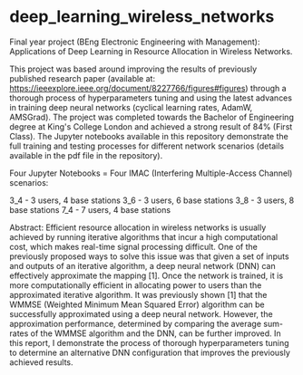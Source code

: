 # deep_learning_wireless_networks
Final year project (BEng Electronic Engineering with Management): Applications of Deep Learning in Resource Allocation in Wireless Networks.

This project was based around improving the results of previously published research paper (available at: https://ieeexplore.ieee.org/document/8227766/figures#figures) through
a thorough process of hyperparameters tuning and using the latest advances in training deep neural networks (cyclical learning rates, AdamW, AMSGrad).
The project was completed towards the Bachelor of Engineering degree at King's College London and achieved a strong result of 84% (First Class). The Jupyter notebooks
available in this repository demonstrate the full training and testing processes for different network scenarios (details available in the pdf file in the repository). 

Four Jupyter Notebooks = Four IMAC (Interfering Multiple-Access Channel) scenarios:

3_4 - 3 users, 4 base stations
3_6 - 3 users, 6 base stations
3_8 - 3 users, 8 base stations
7_4 - 7 users, 4 base stations

Abstract: Efficient resource allocation in wireless networks is usually achieved by running iterative
algorithms that incur a high computational cost, which makes real-time signal processing
difficult. One of the previously proposed ways to solve this issue was that given a set of inputs
and outputs of an iterative algorithm, a deep neural network (DNN) can effectively approximate
the mapping [1]. Once the network is trained, it is more computationally efficient in allocating
power to users than the approximated iterative algorithm. It was previously shown [1] that the
WMMSE (Weighted Minimum Mean Squared Error) algorithm can be successfully approximated
using a deep neural network. However, the approximation performance, determined by
comparing the average sum-rates of the WMMSE algorithm and the DNN, can be further
improved. In this report, I demonstrate the process of thorough hyperparameters tuning to
determine an alternative DNN configuration that improves the previously achieved results.


